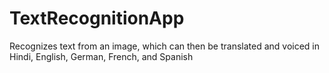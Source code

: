 # TextRecognitionApp
Recognizes text from an image, which can then be translated and voiced in Hindi, English, German, French, and Spanish
